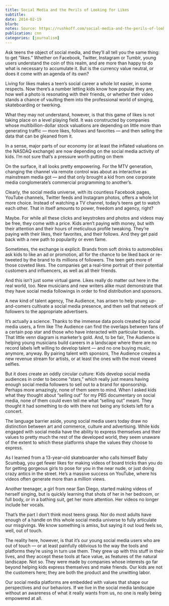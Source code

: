 ```yaml
---
title: Social Media and the Perils of Looking for Likes
subtitle: 
date: 2014-02-19
blurb: 
notes: Source: https://rushkoff.com/social-media-and-the-perils-of-looking-for-likes/ . Date from CV.
publication: cnn
categories: [journalism]
---
```


Ask teens the object of social media, and they’ll all tell you the same thing: to get “likes.” Whether on Facebook, Twitter, Instagram or Tumblr, young users understand the coin of this realm, and are more than happy to do what is necessary to accumulate it. But is the currency value neutral, or does it come with an agenda of its own?

Living for likes makes a teen’s social career a whole lot easier, in some respects. Now there’s a number letting kids know how popular they are, how well a photo is resonating with their friends, or whether their video stands a chance of vaulting them into the professional world of singing, skateboarding or twerking.

What they may not understand, however, is that this game of likes is not taking place on a level playing field. It was constructed by companies whose multibillion-dollar stock valuations are depending on little more than generating traffic — more likes, follows and favorites — and then selling the data that can be gleaned from it.

In a sense, major parts of our economy (or at least the inflated valuations on the NASDAQ exchange) are now depending on the social media activity of kids. I’m not sure that’s a pressure worth putting on them

On the surface, it all looks pretty empowering. For the MTV generation, changing the channel via remote control was about as interactive as mainstream media got — and that only brought a kid from one corporate media conglomerate’s commercial programming to another’s.

Clearly, the social media universe, with its countless Facebook pages, YouTube channels, Twitter feeds and Instagram photos, offers a whole lot more choice. Instead of watching a TV channel, today’s teens get to watch each other. That in itself amounts to power, freedom and agency, right?

Maybe. For while all these clicks and keystrokes and photos and videos may be free, they come with a price. Kids aren’t paying with money, but with their attention and their hours of meticulous profile tweaking. They’re paying with their likes, their favorites, and their follows. And they get paid back with a new path to popularity or even fame.

Sometimes, the exchange is explicit. Brands from soft drinks to automobiles ask kids to like an ad or promotion, all for the chance to be liked back or re-tweeted by the brand to its millions of followers. The teen gets more of those coveted likes. The companies get a real-time portrait of their potential customers and influencers, as well as all their friends.

And this isn’t just some virtual game. Likes really do matter out here in the real world, too. New musicians and new writers alike must demonstrate that they have social media followings in order to find distribution and sponsors.

A new kind of talent agency, The Audience, has arisen to help young up-and-comers cultivate a social media presence, and then sell that network of followers to the appropriate advertisers.

It’s actually a science. Thanks to the immense data pools created by social media users, a firm like The Audience can find the overlaps between fans of a certain pop star and those who have interacted with particular brands. That little venn diagram is marketer’s gold. And, to be fair, The Audience is helping young musicians build careers in a landscape where there are no record labels left willing to develop talent — and no one buying music, anymore, anyway. By pairing talent with sponsors, The Audience creates a new revenue stream for artists, or at least the ones with the most viewed selfies.

But it does create an oddly circular culture: Kids develop social media audiences in order to become “stars,” which really just means having enough social media followers to sell out to a brand for sponsorship. Perhaps more amazingly, none of them seem to mind. When I asked kids what they thought about “selling out” for my PBS documentary on social media, none of them could even tell me what “selling out” meant. They thought it had something to do with there not being any tickets left for a concert.

The language barrier aside, young social media users today draw no distinction between art and commerce, culture and advertising. While kids engaged with social media have the ability to express themselves and their values to pretty much the rest of the developed world, they seem unaware of the extent to which these platforms shape the values they choose to express.

As I learned from a 13-year-old skateboarder who calls himself Baby Scumbag, you get fewer likes for making videos of board tricks than you do for getting gorgeous girls to pose for you in the near nude, or just doing crazy antics in the street. He’s a massive success on YouTube, where his videos often generate more than a million views.

Another teenager, a girl from near San Diego, started making videos of herself singing, but is quickly learning that shots of her in her bedroom, or full body, or in a bathing suit, get her more attention. Her videos no longer include her vocals.

That’s the part I don’t think most teens grasp. Nor do most adults have enough of a handle on this whole social media universe to fully articulate our misgivings. We know something is amiss, but saying it out loud feels so, well, out of touch.

The reality here, however, is that it’s our young social media users who are out of touch — or at least painfully oblivious to the way the tools and platforms they’re using in turn use them. They grew up with this stuff in their lives, and they accept these tools at face value, as features of the natural landscape. Not so. They were made by companies whose interests go far beyond helping kids express themselves and make friends. Our kids are not the customers here; they are both the product and the unwitting labor.

Our social media platforms are embedded with values that shape our perspectives and our behaviors. If we live in the social media landscape without an awareness of what it really wants from us, no one is really being empowered at all.
